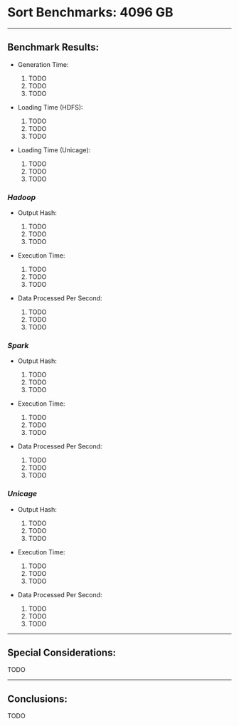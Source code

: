 # Sort Benchmarks: 4096 GB

---
## Benchmark Results:

- Generation Time:
  1. TODO
  2. TODO
  3. TODO

- Loading Time (HDFS):
  1. TODO
  2. TODO
  3. TODO

- Loading Time (Unicage):
  1. TODO
  2. TODO
  3. TODO


### ***Hadoop***

- Output Hash:
  1. TODO
  2. TODO
  3. TODO

- Execution Time: 
  1. TODO
  2. TODO
  3. TODO

- Data Processed Per Second:
  1. TODO
  2. TODO
  3. TODO


### ***Spark***

- Output Hash:
  1. TODO
  2. TODO
  3. TODO

- Execution Time: 
  1. TODO
  2. TODO
  3. TODO

- Data Processed Per Second:
  1. TODO
  2. TODO
  3. TODO


### ***Unicage***

- Output Hash:
  1. TODO
  2. TODO
  3. TODO

- Execution Time: 
  1. TODO
  2. TODO
  3. TODO

- Data Processed Per Second:
  1. TODO
  2. TODO
  3. TODO


---
## Special Considerations:

TODO


---
## Conclusions:

TODO